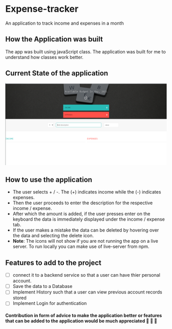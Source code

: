 # Expense-tracker
An application to track income and expenses in a month

## How the Application was built
The app was built using javaScript class. The application was built for me to understand how classes work better. 

## Current State of the application 
![image of the application](https://github.com/davieoba/Expense-tracker/blob/main/image1.png)

## How to use the application 
* The user selects + / -. The (+) indicates income while the (-) indicates expenses. 
* Then the user proceeds to enter the description for the respective income / expense. 
* After which the amount is added, if the user presses enter on the keyboard the data is immediately displayed under the income / expense tab. 
* If the user makes a mistake the data can be deleted by hovering over the data and selecting the delete icon. 
* **Note**: The icons will not show if you are not running the app on a live server. To run locally you can make use of live-server from npm. 



## Features to add to the project
- [ ] connect it to a backend service so that a user can have thier personal account.
- [ ] Save the data to a Database 
- [ ] Implement History such that a user can view previous account records stored
- [ ] Implement Login for authentication

#### Contribution in form of advice to make the application better or features that can be added to the application would be much appreciated :confetti_ball: :confetti_ball: :confetti_ball:
